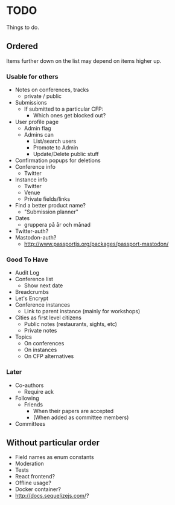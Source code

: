 # TODO

Things to do.

## Ordered

Items further down on the list may depend on items higher up.

### Usable for others

* Notes on conferences, tracks
  * private / public
* Submissions
  * If submitted to a particular CFP:
    * Which ones get blocked out?
* User profile page
  * Admin flag
  * Admins can
    * List/search users
    * Promote to Admin
    * Update/Delete public stuff
* Confirmation popups for deletions
* Conference info
  * Twitter
* Instance info
  * Twitter
  * Venue
  * Private fields/links
* Find a better product name?
  * "Submission planner"
* Dates
  * gruppera på år och månad
* Twitter-auth?
* Mastodon-auth?
  * http://www.passportjs.org/packages/passport-mastodon/

### Good To Have

* Audit Log
* Conference list
  * Show next date
* Breadcrumbs
* Let's Encrypt
* Conference instances
  * Link to parent instance (mainly for workshops)
* Cities as first level citizens
  * Public notes (restaurants, sights, etc)
  * Private notes
* Topics
  * On conferences
  * On instances
  * On CFP alternatives

### Later

* Co-authors
  * Require ack
* Following
  * Friends
    * When their papers are accepted
    * (When added as committee members)
* Committees

## Without particular order

* Field names as enum constants
* Moderation
* Tests
* React frontend?
* Offline usage?
* Docker container?
* http://docs.sequelizejs.com/?
